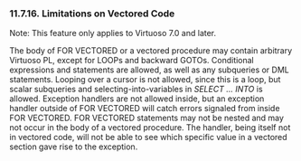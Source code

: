 <div>

<div>

<div>

<div>

### 11.7.16. Limitations on Vectored Code

</div>

</div>

</div>

Note: This feature only applies to Virtuoso 7.0 and later.

The body of FOR VECTORED or a vectored procedure may contain arbitrary
Virtuoso PL, except for LOOPs and backward GOTOs. Conditional
expressions and statements are allowed, as well as any subqueries or DML
statements. Looping over a cursor is not allowed, since this is a loop,
but scalar subqueries and selecting-into-variables in
<span class="emphasis">*SELECT ... INTO*</span> is allowed. Exception
handlers are not allowed inside, but an exception handler outside of FOR
VECTORED will catch errors signaled from inside FOR VECTORED. FOR
VECTORED statements may not be nested and may not occur in the body of a
vectored procedure. The handler, being itself not in vectored code, will
not be able to see which specific value in a vectored section gave rise
to the exception.

</div>
